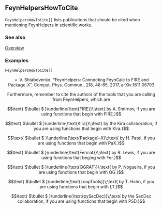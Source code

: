 ## FeynHelpersHowToCite

`FeynHelpersHowToCite[]` lists publications that should be cited when mentioning FeynHelpers in scientific works.

### See also

[Overview](Extra/FeynHelpers.md)

### Examples

```mathematica
FeynHelpersHowToCite[]
```

$$\text{ $\bullet $ V. Shtabovenko, {``}FeynHelpers: Connecting FeynCalc to FIRE and Package-X{''}, Comput. Phys. Commun., 218, 48-65, 2017, arXiv:1611.06793}$$

$$\text{Furthermore, remember to cite the authors of the tools that you are calling from FeynHelpers, which are}$$

$$\text{ $\bullet $ }\underline{\text{FIRE}}\;\text{ by A. Smirnov, if you are using functions that begin with FIRE.}$$

$$\text{ $\bullet $ }\underline{\text{Kira}}\;\text{ by the Kira collaboration, if you are using functions that begin with Kira.}$$

$$\text{ $\bullet $ }\underline{\text{Package}-X}\;\text{ by H. Patel, if you are using functions that begin with PaX.}$$

$$\text{ $\bullet $ }\underline{\text{Fermat}}\;\text{ by R. Lewis, if you are using functions that beging with Fer.}$$

$$\text{ $\bullet $ }\underline{\text{QGRAF}}\;\text{ by P. Nogueira, if you are using functions that begin with QG.}$$

$$\text{ $\bullet $ }\underline{\text{LoopTools}}\;\text{ by T. Hahn, if you are using functions that begin with LT.}$$

$$\text{ $\bullet $ }\underline{\text{pySecDec}}\;\text{ by the SecDec collaboration, if you are using functions that begin with PSD.}$$